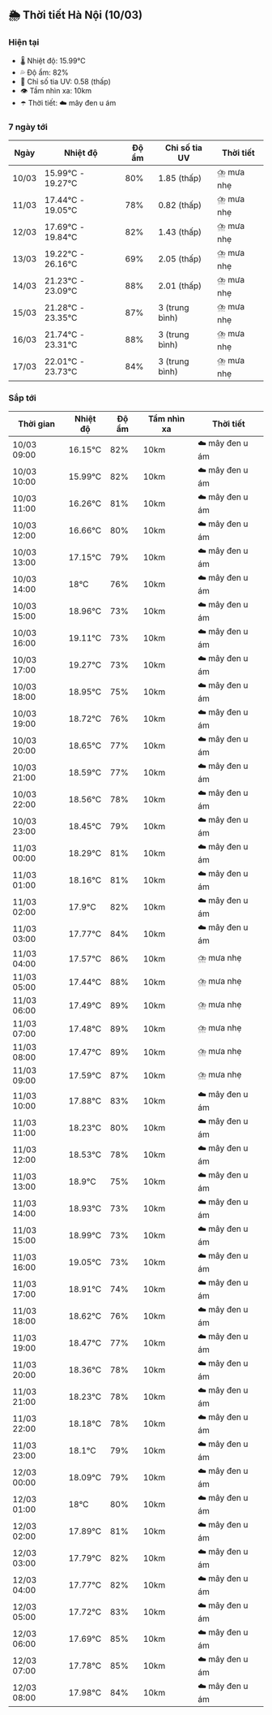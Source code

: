 ## 🌦️ Thời tiết Hà Nội (10/03)

### Hiện tại

- 🌡️ Nhiệt độ: 15.99℃
- 💦 Độ ẩm: 82%
- 🌟 Chỉ số tia UV: 0.58 (thấp)
- 👁️ Tầm nhìn xa: 10km
- ☂️ Thời tiết: ☁️ mây đen u ám

### 7 ngày tới

| Ngày | Nhiệt độ | Độ ẩm | Chỉ số tia UV | Thời tiết |
| --- | --- | --- | --- | --- |
| 10/03 | 15.99℃ - 19.27℃ | 80% | 1.85 (thấp) | ⛈️ mưa nhẹ |
| 11/03 | 17.44℃ - 19.05℃ | 78% | 0.82 (thấp) | ⛈️ mưa nhẹ |
| 12/03 | 17.69℃ - 19.84℃ | 82% | 1.43 (thấp) | ⛈️ mưa nhẹ |
| 13/03 | 19.22℃ - 26.16℃ | 69% | 2.05 (thấp) | ⛈️ mưa nhẹ |
| 14/03 | 21.23℃ - 23.09℃ | 88% | 2.01 (thấp) | ⛈️ mưa nhẹ |
| 15/03 | 21.28℃ - 23.35℃ | 87% | 3 (trung bình) | ⛈️ mưa nhẹ |
| 16/03 | 21.74℃ - 23.31℃ | 88% | 3 (trung bình) | ⛈️ mưa nhẹ |
| 17/03 | 22.01℃ - 23.73℃ | 84% | 3 (trung bình) | ⛈️ mưa nhẹ |

### Sắp tới

| Thời gian | Nhiệt độ | Độ ẩm | Tầm nhìn xa | Thời tiết |
| --- | --- | --- | --- | --- |
| 10/03 09:00 | 16.15℃ | 82% | 10km | ☁️ mây đen u ám |
| 10/03 10:00 | 15.99℃ | 82% | 10km | ☁️ mây đen u ám |
| 10/03 11:00 | 16.26℃ | 81% | 10km | ☁️ mây đen u ám |
| 10/03 12:00 | 16.66℃ | 80% | 10km | ☁️ mây đen u ám |
| 10/03 13:00 | 17.15℃ | 79% | 10km | ☁️ mây đen u ám |
| 10/03 14:00 | 18℃ | 76% | 10km | ☁️ mây đen u ám |
| 10/03 15:00 | 18.96℃ | 73% | 10km | ☁️ mây đen u ám |
| 10/03 16:00 | 19.11℃ | 73% | 10km | ☁️ mây đen u ám |
| 10/03 17:00 | 19.27℃ | 73% | 10km | ☁️ mây đen u ám |
| 10/03 18:00 | 18.95℃ | 75% | 10km | ☁️ mây đen u ám |
| 10/03 19:00 | 18.72℃ | 76% | 10km | ☁️ mây đen u ám |
| 10/03 20:00 | 18.65℃ | 77% | 10km | ☁️ mây đen u ám |
| 10/03 21:00 | 18.59℃ | 77% | 10km | ☁️ mây đen u ám |
| 10/03 22:00 | 18.56℃ | 78% | 10km | ☁️ mây đen u ám |
| 10/03 23:00 | 18.45℃ | 79% | 10km | ☁️ mây đen u ám |
| 11/03 00:00 | 18.29℃ | 81% | 10km | ☁️ mây đen u ám |
| 11/03 01:00 | 18.16℃ | 81% | 10km | ☁️ mây đen u ám |
| 11/03 02:00 | 17.9℃ | 82% | 10km | ☁️ mây đen u ám |
| 11/03 03:00 | 17.77℃ | 84% | 10km | ☁️ mây đen u ám |
| 11/03 04:00 | 17.57℃ | 86% | 10km | ⛈️ mưa nhẹ |
| 11/03 05:00 | 17.44℃ | 88% | 10km | ⛈️ mưa nhẹ |
| 11/03 06:00 | 17.49℃ | 89% | 10km | ⛈️ mưa nhẹ |
| 11/03 07:00 | 17.48℃ | 89% | 10km | ⛈️ mưa nhẹ |
| 11/03 08:00 | 17.47℃ | 89% | 10km | ⛈️ mưa nhẹ |
| 11/03 09:00 | 17.59℃ | 87% | 10km | ⛈️ mưa nhẹ |
| 11/03 10:00 | 17.88℃ | 83% | 10km | ☁️ mây đen u ám |
| 11/03 11:00 | 18.23℃ | 80% | 10km | ☁️ mây đen u ám |
| 11/03 12:00 | 18.53℃ | 78% | 10km | ☁️ mây đen u ám |
| 11/03 13:00 | 18.9℃ | 75% | 10km | ☁️ mây đen u ám |
| 11/03 14:00 | 18.93℃ | 73% | 10km | ☁️ mây đen u ám |
| 11/03 15:00 | 18.99℃ | 73% | 10km | ☁️ mây đen u ám |
| 11/03 16:00 | 19.05℃ | 73% | 10km | ☁️ mây đen u ám |
| 11/03 17:00 | 18.91℃ | 74% | 10km | ☁️ mây đen u ám |
| 11/03 18:00 | 18.62℃ | 76% | 10km | ☁️ mây đen u ám |
| 11/03 19:00 | 18.47℃ | 77% | 10km | ☁️ mây đen u ám |
| 11/03 20:00 | 18.36℃ | 78% | 10km | ☁️ mây đen u ám |
| 11/03 21:00 | 18.23℃ | 78% | 10km | ☁️ mây đen u ám |
| 11/03 22:00 | 18.18℃ | 78% | 10km | ☁️ mây đen u ám |
| 11/03 23:00 | 18.1℃ | 79% | 10km | ☁️ mây đen u ám |
| 12/03 00:00 | 18.09℃ | 79% | 10km | ☁️ mây đen u ám |
| 12/03 01:00 | 18℃ | 80% | 10km | ☁️ mây đen u ám |
| 12/03 02:00 | 17.89℃ | 81% | 10km | ☁️ mây đen u ám |
| 12/03 03:00 | 17.79℃ | 82% | 10km | ☁️ mây đen u ám |
| 12/03 04:00 | 17.77℃ | 82% | 10km | ☁️ mây đen u ám |
| 12/03 05:00 | 17.72℃ | 83% | 10km | ☁️ mây đen u ám |
| 12/03 06:00 | 17.69℃ | 85% | 10km | ☁️ mây đen u ám |
| 12/03 07:00 | 17.78℃ | 85% | 10km | ☁️ mây đen u ám |
| 12/03 08:00 | 17.98℃ | 84% | 10km | ☁️ mây đen u ám |
